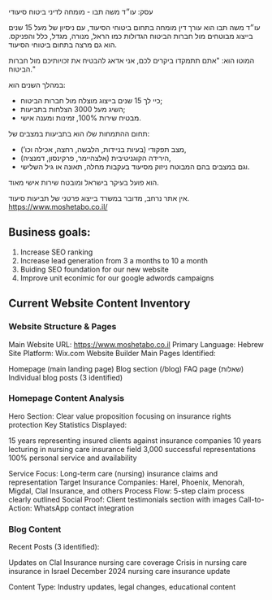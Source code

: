 עסק: עו״ד משה תבו - מומחה לדיני ביטוח סיעודי

עו״ד משה תבו הוא עורך דין מומחה בתחום ביטוחי הסיעוד, עם ניסיון של מעל 15 שנים בייצוג מבוטחים מול חברות הביטוח הגדולות כמו הראל, מנורה, מגדל, כלל והפניקס. הוא גם מרצה בתחום ביטוחי הסיעוד.

המוטו הוא: "אתם תתמקדו ביקרים לכם, אני אדאג להבטיח את זכויותיכם מול חברות הביטוח."

במהלך השנים הוא:
- כיי לך 15 שנים בייצוג מוצלח מול חברות הביטוח;
- השיג מעל 3000 הצלחות בתביעות;
- מבטיח שירות 100%, זמינות ומענה אישי.

תחום ההתמחות שלו הוא בתביעות במצבים של:
- מצב תפקודי (בעיות בניידות, הלבשה, רחצה, אכילה וכו’),
- הירידה הקוגניטיבית (אלצהיימר, פרקינסון, דמנציה),  
- וגם במצבים בהם המבוטח ניזוק מסיעוד בעקבות מחלה, תאונה או גיל השלישי.

הוא פועל בעיקר בישראל ומובטח שירות אישי מאוד. 

אין אתר נרחב, מדובר במשרד בייצוג פרטני של תביעות סיעוד.  https://www.moshetabo.co.il/

## Business goals:
1. Increase SEO ranking
2. Increase lead generation from 3 a months to 10 a month
3. Buiding SEO foundation for our new website
4. Improve unit econimic for our google adwords campaigns

## Current Website Content Inventory
### Website Structure & Pages

Main Website URL: https://www.moshetabo.co.il
Primary Language: Hebrew
Site Platform: Wix.com Website Builder
Main Pages Identified:

Homepage (main landing page)
Blog section (/blog)
FAQ page (שאלות)
Individual blog posts (3 identified)



### Homepage Content Analysis

Hero Section: Clear value proposition focusing on insurance rights protection
Key Statistics Displayed:

15 years representing insured clients against insurance companies
10 years lecturing in nursing care insurance field
3,000 successful representations
100% personal service and availability


Service Focus: Long-term care (nursing) insurance claims and representation
Target Insurance Companies: Harel, Phoenix, Menorah, Migdal, Clal Insurance, and others
Process Flow: 5-step claim process clearly outlined
Social Proof: Client testimonials section with images
Call-to-Action: WhatsApp contact integration

### Blog Content

Recent Posts (3 identified):

Updates on Clal Insurance nursing care coverage
Crisis in nursing care insurance in Israel
December 2024 nursing care insurance update


Content Type: Industry updates, legal changes, educational content
